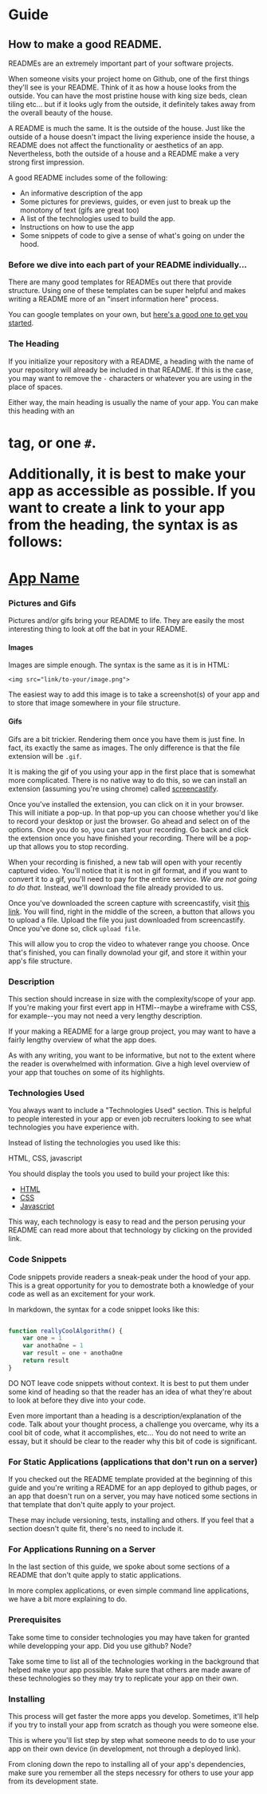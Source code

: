 # Guide

## How to make a good README.

READMEs are an extremely important part of your software projects. 

When someone visits your project home on Github, one of the first things they'll see is your README. Think of it as how a house looks from the outside. You can have the most pristine house with king size beds, clean tiling etc... but if it looks ugly from the outside, it definitely takes away from the overall beauty of the house.

A README is much the same. It is the outside of the house. Just like the outside of a house doesn't impact the living experience inside the house, a README does not affect the functionality or aesthetics of an app. Nevertheless, both the outside of a house and a README make a very strong first impression.

A good README includes some of the following:
- An informative description of the app
- Some pictures for previews, guides, or even just to break up the monotony of text (gifs are great too)
- A list of the technologies used to build the app. 
- Instructions on how to use the app
- Some snippets of code to give a sense of what's going on under the hood. 

### Before we dive into each part of your README individually...

There are many good templates for READMEs out there that provide structure. Using one of these templates can be super helpful and makes writing a README more of an "insert information here" process. 

You can google templates on your own, but [here's a good one to get you started](https://gist.githubusercontent.com/PurpleBooth/109311bb0361f32d87a2/raw/8254b53ab8dcb18afc64287aaddd9e5b6059f880/README-Template.md).

### The Heading

If you initialize your repository with a README, a heading with the name of your repository will already be included in that README. If this is the case, you may want to remove the `-` characters or whatever you are using in the place of spaces. 

Either way, the main heading is usually the name of your app. You can make this heading with an <h1> tag, or one `#`.

Additionally, it is best to make your app as accessible as possible. If you want to create a link to your app from the heading, the syntax is as follows:

[<h1>App Name</h1>](www.website.com)

### Pictures and Gifs

Pictures and/or gifs bring your README to life. They are easily the most interesting thing to look at off the bat in your README.

#### Images

Images are simple enough. The syntax is the same as it is in HTML:
```
<img src="link/to-your/image.png">
```
The easiest way to add this image is to take a screenshot(s) of your app and to store that image somewhere in your file structure. 

#### Gifs

Gifs are a bit trickier. Rendering them once you have them is just fine. In fact, its exactly the same as images. The only difference is that the file extension will be `.gif`.

It is making the gif of you using your app in the first place that is somewhat more complicated. There is no native way to do this, so we can install an extension (assuming you're using chrome) called [screencastify](https://www.screencastify.com/).

Once you've installed the extension, you can click on it in your browser. This will initiate a pop-up. In that pop-up you can choose whether you'd like to record your desktop or just the browser. Go ahead and select on of the options. Once you do so, you can start your recording. Go back and click the extension once you have finished your recording. There will be a pop-up that allows you to stop recording.

When your recording is finished, a new tab will open with your recently captured video. You'll notice that it is not in gif format, and if you want to convert it to a gif, you'll need to pay for the entire service. _We are not going to do that._ Instead, we'll download the file already provided to us. 

Once you've downloaded the screen capture with screencastify, visit [this link](https://ezgif.com/video-to-gif). You will find, right in the middle of the screen, a button that allows you to upload a file. Upload the file you just downloaded from screencastify. Once you've done so, click `upload file`.

This will allow you to crop the video to whatever range you choose. Once that's finished, you can finally downolad your gif, and store it within your app's file structure. 

### Description

This section should increase in size with the complexity/scope of your app. If you're making your first evert app in HTMl--maybe a wireframe with CSS, for example--you may not need a very lengthy description. 

If your making a README for a large group project, you may want to have a fairly lengthy overview of what the app does. 

As with any writing, you want to be informative, but not to the extent where the reader is overwhelmed with information. Give a high level overview of your app that touches on some of its highlights. 

### Technologies Used

You always want to include a "Technologies Used" section. This is helpful to people interested in your app or even job recruiters looking to see what technologies you have experience with. 

Instead of listing the technologies you used like this:

HTML, CSS, javascript

You should display the tools you used to build your project like this:

- [HTML](https://html.com/)
- [CSS](https://en.wikipedia.org/wiki/Cascading_Style_Sheets)
- [Javascript](https://www.javascript.com/)

This way, each technology is easy to read and the person perusing your README can read more about that technology by clicking on the provided link.

### Code Snippets

Code snippets provide readers a sneak-peak under the hood of your app. This is a great opportunity for you to demostrate both a knowledge of your code as well as an excitement for your work. 

In markdown, the syntax for a code snippet looks like this:

```javascript

function reallyCoolAlgorithm() {
    var one = 1
    var anothaOne = 1
    var result = one + anothaOne
    return result
}

```

DO NOT leave code snippets without context. It is best to put them under some kind of heading so that the reader has an idea of what they're about to look at before they dive into your code. 

Even more important than a heading is a description/explanation of the code. Talk about your thought process, a challenge you overcame, why its a cool bit of code, what it accomplishes, etc... You do not need to write an essay, but it should be clear to the reader why this bit of code is significant. 

### For Static Applications (applications that don't run on a server)
 
 If you checked out the README template provided at the beginning of this guide and you're writing a README for an app deployed to github pages, or an app that doesn't run on a server, you may have noticed some sections in that template that don't quite apply to your project.

 These may include versioning, tests, installing and others. If you feel that a section doesn't quite fit, there's no need to include it.  

### For Applications Running on a Server
 
 In the last section of this guide, we spoke about some sections of a README that don't quite apply to static applications.

 In more complex applications, or even simple command line applications, we have a bit more explaining to do. 

### Prerequisites

Take some time to consider technologies you may have taken for granted while developping your app. Did you use github? Node? 

Take some time to list all of the technologies working in the background that helped make your app possible. Make sure that others are made aware of these technologies so they may try to replicate your app on their own. 

### Installing

This process will get faster the more apps you develop. Sometimes, it'll help if you try to install your app from scratch as though you were someone else. 

This is where you'll list step by step what someone needs to do to use your app on their own device (in development, not through a deployed link).

From cloning down the repo to installing all of your app's dependencies, make sure you remember all the steps necessry for others to use your app from its development state.




